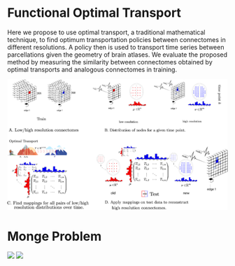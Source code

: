 # Functional Optimal Transport

Here we propose to use optimal transport, a traditional mathematical technique, to find optimum transportation policies between connectomes in different resolutions. A policy then is used to transport time series between parcellations given the geometry of brain atlases.
We evaluate the proposed method by measuring the similarity between connectomes obtained by optimal transports and analogous connectomes in training.

![alt text](fig-1.png)

# Monge Problem

<img src="https://render.githubusercontent.com/render/math?math=\min_{T}\Big\{, \sum_i c(x_i,T(x_i)):T_{\sharp}\alpha =\beta\Big\}">

<img src="https://render.githubusercontent.com/render/math?math=U(a,b)=\{\pazocal{T}\in\mathbb{R}^{n\times m}_+:\pazocal{T}\mathbbm{1}_m =a,\pazocal{T}^T\mathbbm{1}_n=b\},">


